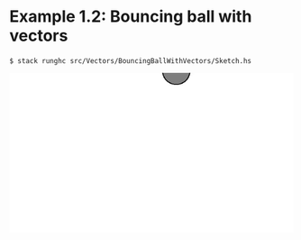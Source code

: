 # Example 1.2: Bouncing ball with vectors

```
$ stack runghc src/Vectors/BouncingBallWithVectors/Sketch.hs
```

![Bouncing ball with vectors](sketch.gif)
